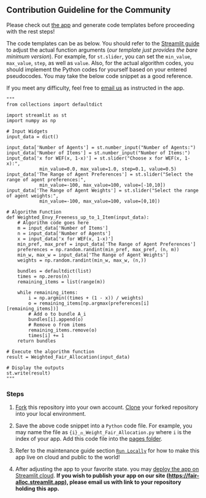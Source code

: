 ## Contribution Guideline for the Community

Please check out [the app](https://fair-alloc.streamlit.app/Create_Your_Own_App!) and generate code templates before proceeding with the rest steps!

The code templates can be as below. You should refer to the [Streamlit guide](https://docs.streamlit.io/library/api-reference/widgets) to adjust the actual function arguments (*our template just provides the bare minimum version*). For example, for `st.slider`, you can set the `min_value`, `max_value`, `step`, as well as `value`. Also, for the actual algorithm codes, you should implement the Python codes for yourself based on your entered pseudocodes. You may take the below code snippet as a good reference.

If you meet any difficulty, feel free to [email us](mailto:julius.han@outlook.com?cc=warut@comp.nus.edu.sg&subject=Generated_Weighted_Fair_Allocation) as instructed in the app.

    """
    from collections import defaultdict

    import streamlit as st
    import numpy as np

    # Input Widgets
    input_data = dict()

    input_data['Number of Agents'] = st.number_input("Number of Agents:")
    input_data['Number of Items'] = st.number_input("Number of Items:")
    input_data['x for WEF(x, 1-x)'] = st.slider("Choose x for WEF(x, 1-x):", 
                min_value=0.0, max_value=1.0, step=0.1, value=0.5)
    input_data['The Range of Agent Preferences'] = st.slider("Select the range of agent preferences:", 
                min_value=-100, max_value=100, value=[-10,10])
    input_data['The Range of Agent Weights'] = st.slider("Select the range of agent weights:", 
                min_value=-100, max_value=100, value=[0,10])

    # Algorithm Function
    def Weighted_Envy_Freeness_up_to_1_Item(input_data):
        # Algorithm code goes here
        m = input_data['Number of Items']
        n = input_data['Number of Agents']
        x = input_data['x for WEF(x, 1-x)']
        min_pref, max_pref = input_data['The Range of Agent Preferences']
        preferences = np.random.randint(min_pref, max_pref, (n, m))
        min_w, max_w = input_data['The Range of Agent Weights']
        weights = np.random.randint(min_w, max_w, (n,))

        bundles = defaultdict(list)
        times = np.zeros(n)
        remaining_items = list(range(m))

        while remaining_items:
            i = np.argmin((times + (1 - x)) / weights)
            o = remaining_items[np.argmax(preferences[i][remaining_items])]
            # Add o to bundle A_i
            bundles[i].append(o)
            # Remove o from items
            remaining_items.remove(o)
            times[i] += 1
        return bundles

    # Execute the algorithm function
    result = Weighted_Fair_Allocation(input_data)

    # Display the outputs
    st.write(result)
    """

### Steps
1. [Fork](https://github.com/JThh/fair-alloc-app-ra/fork) this repository into your own account. [Clone](https://docs.github.com/en/repositories/creating-and-managing-repositories/cloning-a-repository) your forked repository into your local environment.

2. Save the above code snippet into a `Python` code file. For example, you may name the file as `{i}_⚖️_Weight_Fair_Allocation.py` where `i` is the index of your app. Add this code file into the [pages folder](../pages).

3. Refer to the maintenance guide section [`Run Locally`](../maintenance/MAINTENANCE.md#run-locally) for how to make this app live on cloud and public to the world!

4. After adjusting the app to your favorite state. you may [deploy the app on Streamlit cloud](https://docs.streamlit.io/streamlit-community-cloud/get-started/deploy-an-app). **If you wish to publish your app on our site (https://fair-alloc.streamlit.app), please email us with link to your repository holding this app.**